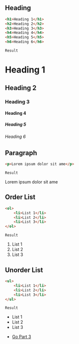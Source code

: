 ## Heading

```html
<h1>Heading 1</h1>
<h2>Heading 2</h2>
<h3>Heading 3</h3>
<h4>Heading 4</h4>
<h5>Heading 5</h5>
<h6>Heading 6</h6>
```
`Result`
<h1>Heading 1</h1>
<h2>Heading 2</h2>
<h3>Heading 3</h3>
<h4>Heading 4</h4>
<h5>Heading 5</h5>
<h6>Heading 6</h6>

## Paragraph

```html
<p>Lorem ipsum dolor sit ame</p>
```
`Result`
<p>Lorem ipsum dolor sit ame</p>

## Order List
```html
<ol>
    <li>List 1</li>
    <li>List 2</li>
    <li>List 3</li>
</ol>
```
`Result`
<ol>
    <li>List 1</li>
    <li>List 2</li>
    <li>List 3</li>
</ol>

## Unorder List
```html
<ul>
    <li>List 1</li>
    <li>List 2</li>
    <li>List 3</li>
</ul>
```
`Result`
<ul>
    <li>List 1</li>
    <li>List 2</li>
    <li>List 3</li>
</ul>

- [Go Part 3](./part_3.md)